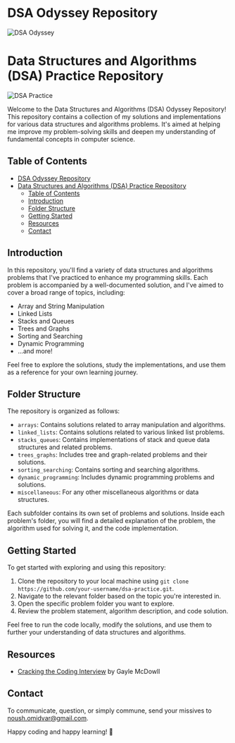 # DSA Odyssey Repository

![DSA Odyssey](https://img.shields.io/badge/DSA%20Odyssey-Embark%20on%20the%20Journey-brightgreen.svg)
# Data Structures and Algorithms (DSA) Practice Repository

![DSA Practice](https://img.shields.io/badge/DSA-Practice-brightgreen.svg)

Welcome to the Data Structures and Algorithms (DSA) Odyssey Repository! This repository contains a collection of my solutions and implementations for various data structures and algorithms problems. It's aimed at helping me improve my problem-solving skills and deepen my understanding of fundamental concepts in computer science.

## Table of Contents

- [DSA Odyssey Repository](#dsa-odyssey-repository)
- [Data Structures and Algorithms (DSA) Practice Repository](#data-structures-and-algorithms-dsa-practice-repository)
  - [Table of Contents](#table-of-contents)
  - [Introduction](#introduction)
  - [Folder Structure](#folder-structure)
  - [Getting Started](#getting-started)
  - [Resources](#resources)
  - [Contact](#contact)

## Introduction

In this repository, you'll find a variety of data structures and algorithms problems that I've practiced to enhance my programming skills. Each problem is accompanied by a well-documented solution, and I've aimed to cover a broad range of topics, including:

- Array and String Manipulation
- Linked Lists
- Stacks and Queues
- Trees and Graphs
- Sorting and Searching
- Dynamic Programming
- ...and more!

Feel free to explore the solutions, study the implementations, and use them as a reference for your own learning journey.

## Folder Structure

The repository is organized as follows:

- `arrays`: Contains solutions related to array manipulation and algorithms.
- `linked_lists`: Contains solutions related to various linked list problems.
- `stacks_queues`: Contains implementations of stack and queue data structures and related problems.
- `trees_graphs`: Includes tree and graph-related problems and their solutions.
- `sorting_searching`: Contains sorting and searching algorithms.
- `dynamic_programming`: Includes dynamic programming problems and solutions.
- `miscellaneous`: For any other miscellaneous algorithms or data structures.

Each subfolder contains its own set of problems and solutions. Inside each problem's folder, you will find a detailed explanation of the problem, the algorithm used for solving it, and the code implementation.

## Getting Started

To get started with exploring and using this repository:

1. Clone the repository to your local machine using `git clone https://github.com/your-username/dsa-practice.git`.
2. Navigate to the relevant folder based on the topic you're interested in.
3. Open the specific problem folder you want to explore.
4. Review the problem statement, algorithm description, and code solution.

Feel free to run the code locally, modify the solutions, and use them to further your understanding of data structures and algorithms.


## Resources

- [Cracking the Coding Interview](https://www.crackingthecodinginterview.com) by Gayle McDowll


## Contact

To communicate, question, or simply commune, send your missives to [noush.omidvar@gmail.com](mailto:noush.omidvar@gmail.com).


Happy coding and happy learning! 🚀